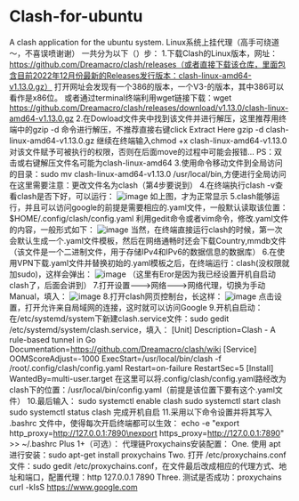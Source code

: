 # Clash-for-ubuntu
A clash application for the ubuntu system.
Linux系统上挂代理（高手可绕道～，不喜误喷谢谢）
一共分为以下（）步：
1.下载Clash的Linux版本，网址：https://github.com/Dreamacro/clash/releases（或者直接下载该仓库，里面包含目前2022年12月份最新的Releases发行版本：clash-linux-amd64-v1.13.0.gz）
  打开网址会发现有一个386的版本，一个V3-的版本，其中386可以看作是x86位。
  或者通过terminal终端利用wget链接下载：wget https://github.com/Dreamacro/clash/releases/download/v1.13.0/clash-linux-amd64-v1.13.0.gz
2.在Dowload文件夹中找到该文件并进行解压，这里推荐用终端中的gzip -d 命令进行解压，不推荐直接右键click Extract Here
  gzip -d clash-linux-amd64-v1.13.0.gz
  继续在终端输入chmod +x clash-linux-amd64-v1.13.0对该文件赋予可被执行的权限，否则在后面move的过程中可能会报错...
  PS：双击或右键解压文件名可能为clash-linux-amd64
3.使用命令移动文件到全局访问的目录：sudo mv clash-linux-amd64-v1.13.0 /usr/local/bin,方便进行全局访问
  在这里需要注意：更改文件名为clash（第4步要说到）
4.在终端执行clash -v查看clash是否下好，可以运行：
  ![image](https://user-images.githubusercontent.com/72930251/219655815-9cf496c8-d65c-4c9c-8bd0-567134bf46c8.png)
  如上图，才为正常显示
5.clash能够运行，并且可以访问google的前提是需要相应的.yaml文件，一般默认读取该位置：$HOME/.config/clash/config.yaml
  利用gedit命令或者vim命令，修改.yaml文件的内容，一般形式如下：
  ![image](https://user-images.githubusercontent.com/72930251/219657512-89c62543-3c8e-44ff-a544-c05a7629cbf5.png)
  当然，在终端直接运行clash的时候，第一次会默认生成一个.yaml文件模板，然后在网络通畅时还会下载Country,mmdb文件（该文件是一个二进制文件，用于存储IPv4和IPv6的数据信息的数据库）
6.在使用VPN下载.yaml文件并替换初始的.yaml模板之后，在终端运行：clash(没权限就加sudo)，这样会弹出：
  ![image](https://user-images.githubusercontent.com/72930251/219658307-421a703a-fdd0-4deb-b47d-2a1757371564.png)
  （这里有Eror是因为我已经设置开机自启动clash了，后面会讲到）
7.打开设置--->网络--->网络代理，切换为手动Manual，填入：
  ![image](https://user-images.githubusercontent.com/72930251/219659001-e708578e-f87c-421e-aaa6-2b9d38d1b7c6.png)
8.打开clash网页控制台，长这样：
  ![image](https://user-images.githubusercontent.com/72930251/219658560-d83b2fbd-ebb5-4f68-8b3c-56b49446b295.png)
  点击设置，打开允许来自局域网的连接，这时就可以访问Google
9.开机自启动：
在/etc/systemd/system下新建clash.service文件：sudo gedit /etc/systemd/system/clash.service，填入：
[Unit]
Description=Clash - A rule-based tunnel in Go
Documentation=https://github.com/Dreamacro/clash/wiki
[Service]
OOMScoreAdjust=-1000
ExecStart=/usr/local/bin/clash -f /root/.config/clash/config.yaml
Restart=on-failure
RestartSec=5
[Install]
WantedBy=multi-user.target
在这里可以将.config/clash/config.yaml路经改为clash下的位置：/usr/local/bin/config.yaml（前提是该位置下要有这个.yaml文件）
10.最后输入：
sudo systemctl enable clash
sudo systemctl start clash
sudo systemctl status clash
完成开机自启
11.采用以下命令设置并将其写入 .bashrc 文件中，使得每次开启终端都可以生效：
echo -e "export http_proxy=http://127.0.0.1:7890\nexport https_proxy=http://127.0.0.1:7890" >> ~/.bashrc
Plus 1+（可选）：
代理链Proxychains安装配置：
One. 使用 apt 进行安装：sudo apt-get install proxychains
Two. 打开 /etc/proxychains.conf 文件：sudo gedit /etc/proxychains.conf，在文件最后改成相应的代理方式、地址和端口，配置代理：http	127.0.0.1 7890
Three. 测试是否成功：proxychains curl -kIsS https://www.google.com

